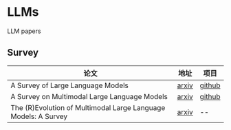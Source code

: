 # LLMs
LLM papers

## Survey

|论文|地址|项目|
|--|--|--|
|A Survey of Large Language Models|[arxiv](https://arxiv.org/abs/2303.18223)|[github](https://github.com/RUCAIBox/LLMSurvey)|
|A Survey on Multimodal Large Language Models|[arxiv](https://arxiv.org/abs/2306.13549)|[github](https://github.com/BradyFU/Awesome-Multimodal-Large-Language-Models)|
|The (R)Evolution of Multimodal Large Language Models: A Survey|[arxiv](https://arxiv.org/abs/2402.12451)|--|
